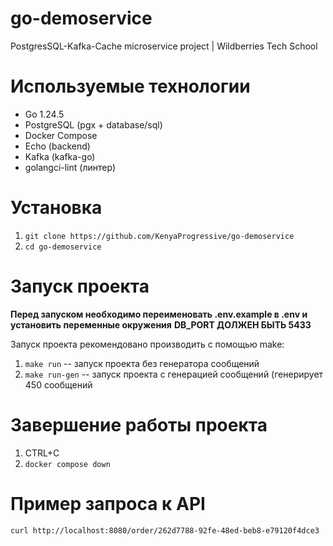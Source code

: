 # go-demoservice
PostgresSQL-Kafka-Cache microservice project | Wildberries Tech School

# Используемые технологии
- Go 1.24.5
- PostgreSQL (pgx + database/sql)
- Docker Compose
- Echo (backend)
- Kafka (kafka-go)
- golangci-lint (линтер)

# Установка
  1. `git clone https://github.com/KenyaProgressive/go-demoservice`
  2. `cd go-demoservice`

# Запуск проекта
**Перед запуском необходимо переименовать .env.example в .env и установить переменные окружения**
**DB_PORT ДОЛЖЕН БЫТЬ 5433**

Запуск проекта рекомендовано производить с помощью make:
  1. `make run` -- запуск проекта без генератора сообщений
  2. `make run-gen` -- запуск проекта с генерацией сообщений (генерирует 450 сообщений

# Завершение работы проекта
  1. CTRL+C
  2. `docker compose down`

# Пример запроса к API
  `curl http://localhost:8080/order/262d7788-92fe-48ed-beb8-e79120f4dce3`
